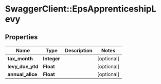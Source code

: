 # SwaggerClient::EpsApprenticeshipLevy

## Properties
Name | Type | Description | Notes
------------ | ------------- | ------------- | -------------
**tax_month** | **Integer** |  | [optional] 
**levy_due_ytd** | **Float** |  | [optional] 
**annual_allce** | **Float** |  | [optional] 


